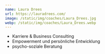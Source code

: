 ```yaml
---
name: Laura Drees
url: https://lauradrees.com/
image: /static/img/coaches/Laura_Drees.jpg
webp: /static/img/coaches/Laura_Drees.webp
---
```


<ul><li>Karriere &amp; Business Consulting</li><li>Empowerment und persönliche Entwicklung</li><li>psycho-soziale Beratung</li></ul>
